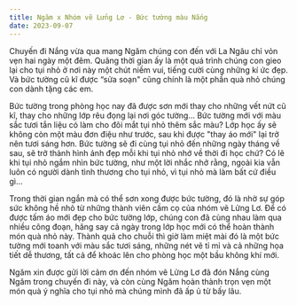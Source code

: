 ```yaml
---
title: Ngăm x Nhóm vẽ Lửng Lơ - Bức tường màu Nắng
date: 2023-09-07
---
```


Chuyến đi Nắng vừa qua mang Ngăm chúng con đến với La Ngâu chỉ vỏn vẹn hai ngày một đêm. Quãng thời gian ấy là một quá trình chúng con gieo lại cho tụi nhỏ ở nơi này một chút niềm vui, tiếng cười cùng những kí ức đẹp. Và bức tường cũ kĩ được “sửa soạn" cũng chính là một phần quà nhỏ chúng con dành tặng các em.

Bức tường trong phòng học nay đã được sơn mới thay cho những vết nứt cũ kĩ, thay cho những lớp rêu đọng lại nơi góc tường... Bức tường mới với màu sắc tươi tắn liệu có làm cho đôi mắt tụi nhỏ thêm sắc màu? Lớp học ấy sẽ không còn một màu đơn điệu như trước, sau khi được "thay áo mới" lại trở nên tươi sáng hơn. Bức tường sẽ đi cùng tụi nhỏ đến những ngày tháng về sau, sẽ trở thành hình ảnh đẹp mỗi khi tụi nhỏ nhớ về thời đi học chứ? Có lẽ khi tụi nhỏ ngắm nhìn bức tường, như một lời nhắc nhở rằng, ngoài kia vẫn luôn có người dành tình thương cho tụi nhỏ, vì tụi nhỏ mà làm bất cứ điều gì…

Trong thời gian ngắn mà có thể sơn xong được bức tường, đó là nhờ sự góp sức không hề nhỏ từ những thành viên cầm cọ của nhóm vẽ Lửng Lơ. Để có được tấm áo mới đẹp cho bức tường lớp, chúng con đã cùng nhau làm qua nhiều công đoạn, hăng say cả ngày trong lớp học mới có thể hoàn thành món quà nhỏ này. Thành quả cho chuỗi thì giờ làm miệt mài đó là một bức tường mới toanh với màu sắc tươi sáng, những nét vẽ tỉ mỉ và cả những họa tiết dễ thương, tất cả để khoác lên cho phòng học một bầu không khí mới.

Ngăm xin được gửi lời cảm ơn đến nhóm vẽ Lửng Lơ đã đón Nắng cùng Ngăm trong chuyến đi này, và còn cùng Ngăm hoàn thành trọn vẹn một món quà ý nghĩa cho tụi nhỏ mà chúng mình đã ấp ủ từ bấy lâu. 
